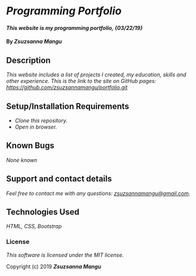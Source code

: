 # _Programming Portfolio_

#### _This website is my programming portfolio, {03/22/19}_

#### By _**Zsuzsanna Mangu**_

## Description

_This website includes a list of projects I created, my education, skills and other experience. This is the link to the site on GitHub pages: https://github.com/zsuzsannamangu/portfolio.git_

## Setup/Installation Requirements

* _Clone this repository._
* _Open in browser._

## Known Bugs

_None known_

## Support and contact details

_Feel free to contact me with any questions: zsuzsannamangu@gmail.com._

## Technologies Used

_HTML, CSS, Bootstrap_

### License

*This software is licensed under the MIT license.*

Copyright (c) 2019 **_Zsuzsanna Mangu_**

